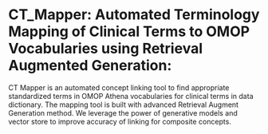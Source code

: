 # CT\_Mapper: Automated Terminology Mapping of Clinical Terms to OMOP Vocabularies using Retrieval Augmented Generation: 
CT Mapper is an automated concept linking tool to find appropriate standardized terms in OMOP Athena vocabularies for clinical terms in data dictionary. The mapping tool is built with advanced Retrieval Augment Generation method. We leverage the power of generative models and vector store to improve accuracy of linking for composite concepts.

